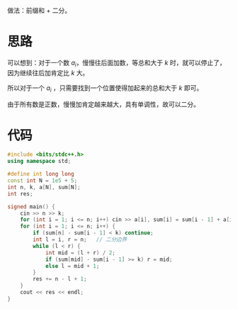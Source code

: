 做法：前缀和 + 二分。

# 思路
可以想到：对于一个数 $a_i$，慢慢往后面加数，等总和大于 $k$ 时，就可以停止了，因为继续往后加肯定比 $k$ 大。 

所以对于一个 $a_i$ ，只需要找到一个位置使得加起来的总和大于 $k$ 即可。

由于所有数是正数，慢慢加肯定越来越大，具有单调性，故可以二分。

# 代码
```c++
#include <bits/stdc++.h>
using namespace std;

#define int long long
const int N = 1e5 + 5;
int n, k, a[N], sum[N];
int res;

signed main() {
	cin >> n >> k;
	for (int i = 1; i <= n; i++) cin >> a[i], sum[i] = sum[i - 1] + a[i];    //sum 是前缀和
	for (int i = 1; i <= n; i++) {
		if (sum[n] - sum[i - 1] < k) continue; 
		int l = i, r = n;   // 二分边界
		while (l < r) {
			int mid = (l + r) / 2;
			if (sum[mid] - sum[i - 1] >= k) r = mid;
			else l = mid + 1;
		}
		res += n - l + 1;
	}
	cout << res << endl;
}
```